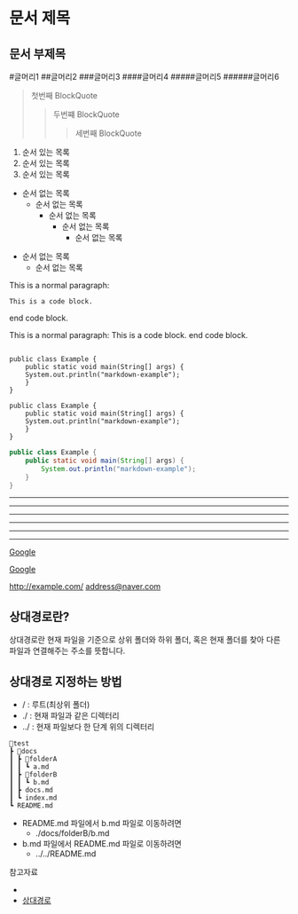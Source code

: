 문서 제목
========

문서 부제목
---------

#글머리1
##글머리2
###글머리3
####글머리4
#####글머리5
######글머리6

> 첫번째 BlockQuote
> > 두번쨰 BlockQuote
> > > 세번째 BlockQuote

1. 순서 있는 목록
2. 순서 있는 목록
3. 순서 있는 목록

- 순서 없는 목록
  - 순서 없는 목록
    - 순서 없는 목록
      - 순서 없는 목록
        - 순서 없는 목록

+ 순서 없는 목록
  * 순서 없는 목록
    
This is a normal paragraph:

    This is a code block.

end code block.

This is a normal paragraph:
    This is a code block.
end code block.

<pre>
<code>
public class Example {
    public static void main(String[] args) {
    System.out.println("markdown-example");
    }
}
</code></pre>
```
public class Example {
    public static void main(String[] args) {
    System.out.println("markdown-example");
    }
}
```
```java
public class Example {
    public static void main(String[] args) {
        System.out.println("markdown-example");
    }
}
```

* * *
***
******
- - -
------
-------

[Google][googlelink]

[googlelink]: https://google.com "Go google"

[Google](https://google.com, "google link")

<http://example.com/>
<address@naver.com>

## 상대경로란?
상대경로란 현재 파일을 기준으로 상위 폴더와 하위 폴더, 혹은 현재 폴더를 찾아 다른 파일과 연결해주는 주소를 뜻합니다.

## 상대경로 지정하는 방법
- / : 루트(최상위 폴더)
- ./ : 현재 파일과 같은 디렉터리
- ../ : 현재 파일보다 한 단계 위의 디렉터리
```
📂test            
┣ 📂docs
┃ ┣ 📂folderA
┃ ┃ ┗ a.md            
┃ ┣ 📂folderB
┃ ┃ ┗ b.md             
┃ ┣ docs.md
┃ ┗ index.md
┗ README.md
```
- README.md 파일에서 b.md 파일로 이동하려면
  - ./docs/folderB/b.md
- b.md 파일에서 README.md 파일로 이동하려면
  - ../../README.md



참고자료
- []()
- [상대경로](https://velog.io/@dblee/%EA%B9%83%ED%97%88%EB%B8%8CMarkdown-%EC%82%AC%EC%9A%A9%EB%B2%95-%EB%A7%81%ED%81%AC-%EA%B1%B8%EA%B8%B0)
